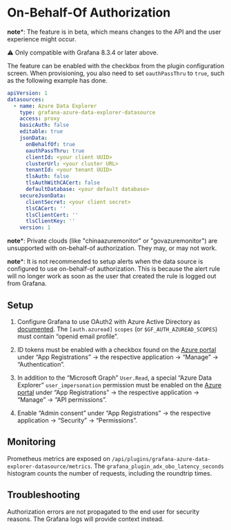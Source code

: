 # On-Behalf-Of Authorization

**note***: The feature is in beta, which means changes to the API and the user experience might occur.

⚠️ Only compatible with Grafana 8.3.4 or later above.

The feature can be enabled with the checkbox from the plugin configuration screen.
When provisioning, you also need to set `oauthPassThru` to `true`, such as the following example has done.

```yaml
apiVersion: 1
datasources:
  - name: Azure Data Explorer
    type: grafana-azure-data-explorer-datasource
    access: proxy
    basicAuth: false
    editable: true
    jsonData:
      onBehalfOf: true
      oauthPassThru: true
      clientId: <your client UUID>
      clusterUrl: <your cluster URL>
      tenantId: <your tenant UUID>
      tlsAuth: false
      tlsAuthWithCACert: false
      defaultDatabase: <your default database>
    secureJsonData:
      clientSecret: <your client secret>
      tlsCACert: ''
      tlsClientCert: ''
      tlsClientKey: ''
    version: 1
```

**note***: Private clouds (like "chinaazuremonitor" or "govazuremonitor") are unsupported with on-behalf-of authorization. They may, or may not work.

**note***: It is not recommended to setup alerts when the data source is configured to use on-behalf-of authorization. This is because the alert rule will no longer work as soon as the user that created the rule is logged out from Grafana.


## Setup

1. Configure Grafana to use OAuth2 with Azure Active Directory as [documented](https://grafana.com/docs/grafana/latest/auth/azuread/). The `[auth.azuread]` `scopes` (or `$GF_AUTH_AZUREAD_SCOPES`) must contain “openid email profile”.

2. ID tokens must be enabled with a checkbox found on the [Azure portal](https://portal.azure.com/) under “App Registrations” → the respective application → “Manage” → “Authentication”.

3. In addition to the “Microsoft Graph” `User.Read`, a special “Azure Data Explorer” `user_impersonation` permission must be enabled on the [Azure portal](https://portal.azure.com/)  under “App Registrations” → the respective application → “Manage” → “API permissions”.

4. Enable “Admin consent” under “App Registrations” → the respective application → “Security” → “Permissions”.


## Monitoring

Prometheus metrics are exposed on `/api/plugins/grafana-azure-data-explorer-datasource/metrics`. The `grafana_plugin_adx_obo_latency_seconds` histogram counts the number of requests, including the roundtrip times.

## Troubleshooting

Authorization errors are not propagated to the end user for security reasons. The Grafana logs will provide context instead.

